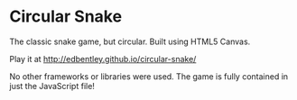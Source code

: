 # Circular Snake

The classic snake game, but circular. Built using HTML5 Canvas.

Play it at http://edbentley.github.io/circular-snake/

No other frameworks or libraries were used. The game is fully contained in just the JavaScript file!
